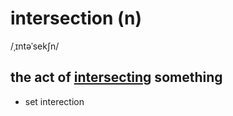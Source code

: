 # intersection (n)

/ˌɪntəˈsekʃn/

## the act of [intersecting](intersect-v.md#to-cross-each-other) something

- set interection